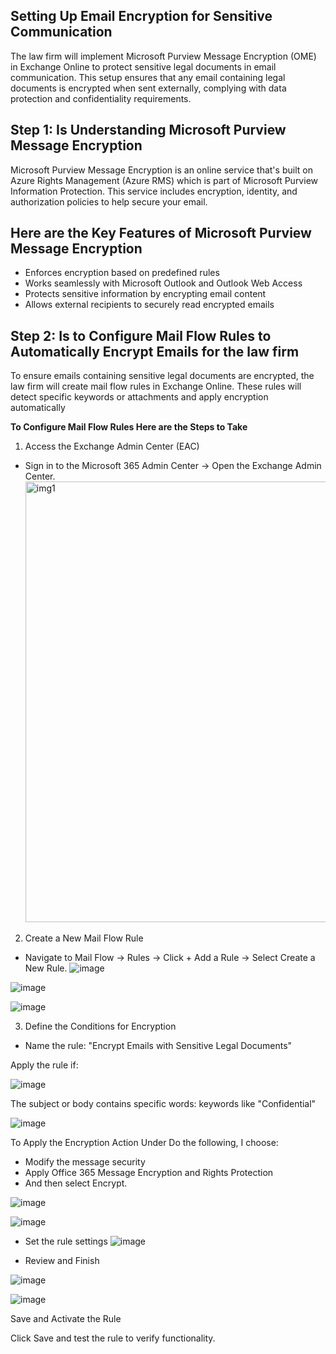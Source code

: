 ## **Setting Up Email Encryption for Sensitive Communication**
The law firm will implement Microsoft Purview Message Encryption (OME) in Exchange Online to protect sensitive legal documents in email communication. This setup ensures that any email containing legal documents is encrypted when sent externally, complying with data protection and confidentiality requirements.

## **Step 1: Is Understanding Microsoft Purview Message Encryption**

Microsoft Purview Message Encryption is an online service that's built on Azure Rights Management (Azure RMS) which is part of Microsoft Purview Information Protection. This service includes encryption, identity, and authorization policies to help secure your email.

## **Here are the Key Features of Microsoft Purview Message Encryption**
- Enforces encryption based on predefined rules
- Works seamlessly with Microsoft Outlook and Outlook Web Access
- Protects sensitive information by encrypting email content
- Allows external recipients to securely read encrypted emails


## **Step 2: Is to Configure Mail Flow Rules to Automatically Encrypt Emails for the law firm**
To ensure emails containing sensitive legal documents are encrypted, the law firm will create mail flow rules in Exchange Online. These rules will detect specific keywords or attachments and apply encryption automatically

**To Configure Mail Flow Rules Here are the Steps to Take**

1. Access the Exchange Admin Center (EAC)

- Sign in to the Microsoft 365 Admin Center → Open the Exchange Admin Center.
  <img width="705" alt="img1" src="https://github.com/user-attachments/assets/3e19380b-ac16-4832-ad97-c535218c0891" />

2. Create a New Mail Flow Rule

- Navigate to Mail Flow → Rules → Click + Add a Rule → Select Create a New Rule.
![image](https://github.com/user-attachments/assets/b7436432-4fc2-4ae7-869d-14b9de9d3d4a)

![image](https://github.com/user-attachments/assets/25113b1e-4b6d-4116-82c6-10b5c454d359)

![image](https://github.com/user-attachments/assets/239b288f-b22e-44aa-81e6-ec4f461a33f9)


3. Define the Conditions for Encryption

- Name the rule: "Encrypt Emails with Sensitive Legal Documents"

Apply the rule if:

![image](https://github.com/user-attachments/assets/20064c99-5921-44de-be5e-45ba5884fd6d)

The subject or body contains specific words: keywords like "Confidential"

![image](https://github.com/user-attachments/assets/d0e5263c-7fd1-4bb8-be57-01887c44b300)

To Apply the Encryption Action
Under Do the following, I choose:
- Modify the message security
- Apply Office 365 Message Encryption and Rights Protection
- And then select Encrypt.

![image](https://github.com/user-attachments/assets/485b1222-8cca-4fa7-8585-554b9c704535)

![image](https://github.com/user-attachments/assets/ec789fe1-a85b-4a11-89b8-c3f9d54f6f59)

- Set the rule settings
![image](https://github.com/user-attachments/assets/6ee8c7e1-311c-40bd-a7b3-fc2ae39289d3)

- Review and Finish

![image](https://github.com/user-attachments/assets/9d813714-2ab2-43b8-bb7f-a85770c159f0)

![image](https://github.com/user-attachments/assets/78a52461-f7ac-4fd1-bc60-b0485f794323)



Save and Activate the Rule

Click Save and test the rule to verify functionality.


